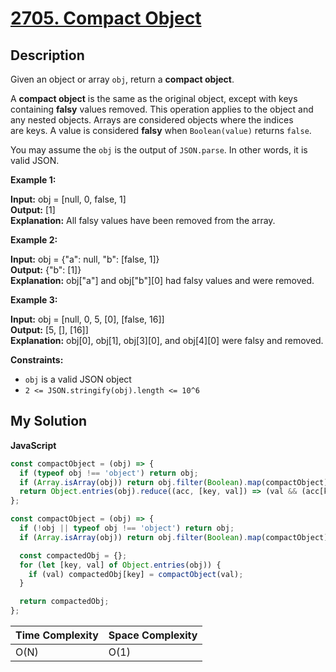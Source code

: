 # [2705. Compact Object](https://leetcode.com/problems/compact-object)

## Description

Given an object or array `obj`, return a **compact object**.

A **compact object** is the same as the original object, except with keys containing **falsy** values removed. This operation applies to the object and any nested objects. Arrays are considered objects where the indices are keys. A value is considered **falsy** when `Boolean(value)` returns `false`.

You may assume the `obj` is the output of `JSON.parse`. In other words, it is valid JSON.

**Example 1:**

**Input:** obj = [null, 0, false, 1]  
**Output:** [1]  
**Explanation:** All falsy values have been removed from the array.

**Example 2:**

**Input:** obj = {"a": null, "b": [false, 1]}  
**Output:** {"b": [1]}  
**Explanation:** obj["a"] and obj["b"][0] had falsy values and were removed.

**Example 3:**

**Input:** obj = [null, 0, 5, [0], [false, 16]]  
**Output:** [5, [], [16]]  
**Explanation:** obj[0], obj[1], obj[3][0], and obj[4][0] were falsy and removed.

**Constraints:**

- `obj` is a valid JSON object
- `2 <= JSON.stringify(obj).length <= 10^6`

## My Solution

**JavaScript**

```js
const compactObject = (obj) => {
  if (typeof obj !== 'object') return obj;
  if (Array.isArray(obj)) return obj.filter(Boolean).map(compactObject);
  return Object.entries(obj).reduce((acc, [key, val]) => (val && (acc[key] = compactObject(val)), acc), {});
};
```

```js
const compactObject = (obj) => {
  if (!obj || typeof obj !== 'object') return obj;
  if (Array.isArray(obj)) return obj.filter(Boolean).map(compactObject);

  const compactedObj = {};
  for (let [key, val] of Object.entries(obj)) {
    if (val) compactedObj[key] = compactObject(val);
  }

  return compactedObj;
};
```

| Time Complexity | Space Complexity |
| --------------- | ---------------- |
| O(N)            | O(1)             |
